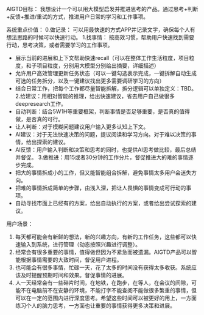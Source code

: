 AIGTD目标：
我想设计一个可以用大模型启发并推进思考的产品。通过思考+判断+反馈+推进/重试的方式，推进用户日常的学习和工作事项。

系统重点价值：
0.做记录： 可以用最快速的方式APP并记录文字，确保每个人有想法思路的时候可以快速行动。
1.找事情： 按高效习惯，帮助用户快速找到需要行动，思考决策，或者需要学习的工作事项。
  - 展示当前的进展和上下文帮助快速recall（可以在整体工作生活粒度，项目粒度，和子项目粒度，分别用大模型分别给出摘要，详细描述）
  - 允许用户高效管理更新任务状态（可以一键勾选表示完成，一键拆解自动生成可选的任务拆分，以及一键建议找出更多需要调研学习的方向）
  - 结合日常工作，把每个工作都尽量智能拆解，拆分逻辑可以单独定义：TBD。
2.给建议：用相对智能的推理，给出快速建议，省去用户自己做很多deepresearch工作。
  - 自动判断：结合5W1H等重要框架，判断事情是否足够重要，是否真的值得做，是否真的可行。
  - 让人判断：对于模糊问题建议用户输入更多认知上下文。
  - AI建议：对于无法快速决策的问题，提议阅读和学习方向。对于难以决策的事情，给出探索的建议。
  - AI反馈：用户输入判断和决策和思考的同时，也提供AI思考做比较，最后总结并督促。
3.做推进：用15或者30分钟的工作分片，督促推进大的难的事情逐步完成。
  - 把大的事情拆成小的工作，但又能智能组合拆解，避免事情太多用户会迷失方向。
  - 把难的事情拆成简单的步骤，由浅入深，把让人畏惧的事情变成可行动的事项。
  - 自动寻找市面上已经有的方案，给出自动执行的方案，或者给出尝试探索的建议。

用户场景：
1. 每天都可能会有新鲜的想法，新的兴趣方向，有新的工作任务，这些都可以快速输入到系统，进行管理（动态按照兴趣进行调整）。
2. 经常会有很多重要的事情，值得做但因为不紧急而被遗漏。AIGTD产品可以智能根据事情需要的大致时间，督促用户进程。
3. 也可能会有很多事情，忙碌一天，花了太多的时间没有获得太多收获。系统应该及时提醒预期时间和效果。督促事情的进展。
4. 人一天经常会有一些碎片时间，在地铁，在跑步，在等人，在会议的间隙，可能不在电脑前不在安静的环境，不能打字不能查阅不能做很多繁重的事情，但可以在一定的范围内进行深度思考。希望这些时间可以被更好的用上，一方面练习个人的脑力思考，一方面也让重要的事情获得更多决策和进展。
